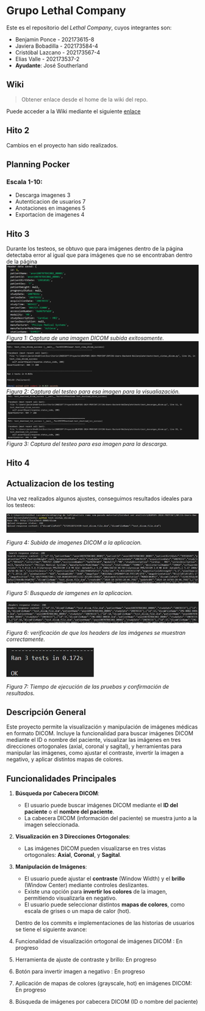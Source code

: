 
# Grupo Lethal Company

Este es el repositorio del *Lethal Company*, cuyos integrantes son:

* Benjamin Ponce - 202173615-8
* Javiera Bobadilla - 202173584-4
* Cristóbal Lazcano - 202173567-4
* Elias Valle - 202173537-2
* **Ayudante**: José Southerland

## Wiki

> Obtener enlace desde el home de la wiki del repo.

Puede acceder a la Wiki mediante el siguiente [enlace](https://github.com/Dullzen/GRUPO05-2024-PROYINF/wiki)

## Hito 2
Cambios en el proyecto han sido realizados.

## Planning Pocker
### Escala 1-10:
* Descarga imagenes 3
* Autenticacion de usuarios 7
* Anotaciones en imagenes 5
* Exportacion de imagenes 4

## Hito 3
Durante los testeos, se obtuvo que para imágenes dentro de la página detectaba error al igual que para imágenes que no se encontraban dentro de la página 
![ImageN DICOM subida](https://github.com/Dullzen/GRUPO05-2024-PROYINF/blob/8a4120aa4a6b7a69a00bb8cd27105e64c0a35405/Captura%20de%20pantalla%202024-10-08%20001610.png)
*Figura 1: Captura de una imagen DICOM subida exitosamente.*
![Test para la vista](https://github.com/Dullzen/GRUPO05-2024-PROYINF/blob/efb5cd695d5bd9252436286177e8547c6d188925/Captura%20de%20pantalla%202024-10-08%20002645.png)
*Figura 2: Captura del testeo para esa imagen para la visualiazación.*
![Test para la descarga](https://github.com/Dullzen/GRUPO05-2024-PROYINF/blob/19db13f9a8eec07de1a89c4df335b88687a6fa9e/Captura%20de%20pantalla%202024-10-08%20003529.png)
*Figura 3: Captura del testeo para esa imagen para la descarga.*

## Hito 4
## Actualizacion de los testing
Una vez realizados algunos ajustes, conseguimos resultados ideales para los testeos:

![subida de imagenes](https://github.com/Dullzen/GRUPO05-2024-PROYINF/blob/03d3fbf34a2eb75dbb6fc6ff22730041b5989e2c/IMAGENES%20H4/Prueba%20subida%20imagenes%20DICOM%20-%20H4.jpg)

*Figura 4: Subida de imagenes DICOM a la aplicacion.*

![busqueda de imagenes](https://github.com/Dullzen/GRUPO05-2024-PROYINF/blob/03d3fbf34a2eb75dbb6fc6ff22730041b5989e2c/IMAGENES%20H4/Pruebas%20de%20busqueda%20de%20imagenes%20-%20H4.jpg)

*Figura 5: Busqueda de iamgenes en la aplicacion.*

![heathers](https://github.com/Dullzen/GRUPO05-2024-PROYINF/blob/03d3fbf34a2eb75dbb6fc6ff22730041b5989e2c/IMAGENES%20H4/verificacion%20de%20los%20headers%20-%20H4.jpg)

*Figura 6: verificación de que los headers de las imágenes se muestran correctamente.*

![tiempo ejecucion](https://github.com/Dullzen/GRUPO05-2024-PROYINF/blob/03d3fbf34a2eb75dbb6fc6ff22730041b5989e2c/IMAGENES%20H4/tiempo%20de%20ejecucion%20-%20H4.jpg)

*Figura 7: Tiempo de ejecución de las pruebas y confirmación de resultados.*

## Descripción General

Este proyecto permite la visualización y manipulación de imágenes médicas en formato DICOM. Incluye la funcionalidad para buscar imágenes DICOM mediante el ID o nombre del paciente, visualizar las imágenes en tres direcciones ortogonales (axial, coronal y sagital), y herramientas para manipular las imágenes, como ajustar el contraste, invertir la imagen a negativo, y aplicar distintos mapas de colores.

## Funcionalidades Principales

1. **Búsqueda por Cabecera DICOM**:
   - El usuario puede buscar imágenes DICOM mediante el **ID del paciente** o el **nombre del paciente**.
   - La cabecera DICOM (información del paciente) se muestra junto a la imagen seleccionada.

2. **Visualización en 3 Direcciones Ortogonales**:
   - Las imágenes DICOM pueden visualizarse en tres vistas ortogonales: **Axial**, **Coronal**, y **Sagital**.

3. **Manipulación de Imágenes**:
   - El usuario puede ajustar el **contraste** (Window Width) y el **brillo** (Window Center) mediante controles deslizantes.
   - Existe una opción para **invertir los colores** de la imagen, permitiendo visualizarla en negativo.
   - El usuario puede seleccionar distintos **mapas de colores**, como escala de grises o un mapa de calor (hot).

   Dentro de los commits e implementaciones de las historias de usuarios se tiene el siguiente avance:
1. Funcionalidad de visualización ortogonal de imágenes DICOM : En progreso
2. Herramienta de ajuste de contraste y brillo: En progreso
3. Botón para invertir imagen a negativo : En progreso
4. Aplicación de mapas de colores (grayscale, hot) en imágenes DICOM: En progreso
5.  Búsqueda de imágenes por cabecera DICOM (ID o nombre del paciente) 
